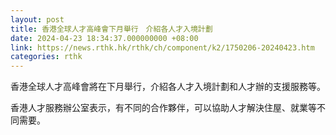 ```yaml
---
layout: post
title: 香港全球人才高峰會下月舉行　介紹各人才入境計劃
date: 2024-04-23 18:34:37.000000000 +08:00
link: https://news.rthk.hk/rthk/ch/component/k2/1750206-20240423.htm
categories: rthk
---
```


香港全球人才高峰會將在下月舉行，介紹各人才入境計劃和人才辦的支援服務等。

香港人才服務辦公室表示，有不同的合作夥伴，可以協助人才解決住屋、就業等不同需要。
